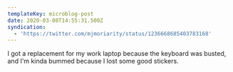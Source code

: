 ```yaml
---
templateKey: microblog-post
date: 2020-03-08T14:55:31.500Z
syndication:
  - 'https://twitter.com/mjmoriarity/status/1236668685403783168'
---
```


I got a replacement for my work laptop because the keyboard was busted, and I'm kinda bummed because I lost some good stickers.

